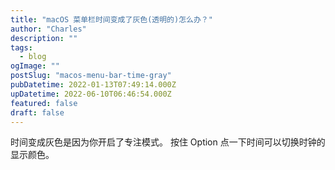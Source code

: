 ```yaml
---
title: "macOS 菜单栏时间变成了灰色(透明的)怎么办？"
author: "Charles"
description: ""
tags:
  - blog
ogImage: ""
postSlug: "macos-menu-bar-time-gray"
pubDatetime: 2022-01-13T07:49:14.000Z
upDatetime: 2022-06-10T06:46:54.000Z
featured: false
draft: false
---
```


时间变成灰色是因为你开启了专注模式。
按住 Option 点一下时间可以切换时钟的显示颜色。
